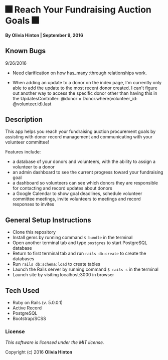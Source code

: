 # 🎆 Reach Your Fundraising Auction Goals 🎆

#### By Olivia Hinton | September 9, 2016

## Known Bugs

9/26/2016
* Need clarification on how has_many :through relationships work. 

* When adding an update to a donor on the index page, I'm currently only able to add the update to the most recent donor created. I can't figure out another way to access the specific donor other than having this in the UpdatesController: @donor = Donor.where(volunteer_id: @volunteer.id).last

## Description

This app helps you reach your fundraising auction procurement goals by assisting with donor record management and communicating with your volunteer committee!

Features include:
* a database of your donors and volunteers, with the ability to assign a volunteer to a donor
* an admin dashboard to see the current progress toward your fundraising goal
* a dashboard so volunteers can see which donors they are responsible for contacting and record updates about donors
* a Google Calendar to show goal deadlines, schedule volunteer committee meetings, invite volunteers to meetings and record responses to invites

## General Setup Instructions

* Clone this repository
* Install gems by running command `$ bundle` in the terminal
* Open another terminal tab and type `postgres` to start PostgreSQL database
* Return to first terminal tab and run `rails db:create` to create the databases
* Run `rails db:schema:load` to create tables
* Launch the Rails server by running command `$ rails s` in the terminal
* Launch site by visiting localhost:3000 in browser

## Tech Used

* Ruby on Rails (v. 5.0.0.1)
* Active Record
* PostgreSQL
* Bootstrap/SCSS

### License

*This software is licensed under the MIT license.*

Copyright (c) 2016 **Olivia Hinton**
